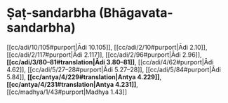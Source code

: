 # Ṣaṭ-sandarbha (Bhāgavata-sandarbha)

[[cc/adi/10/105#purport|Ādi 10.105]], [[cc/adi/2/10#purport|Ādi 2.10]], [[cc/adi/2/117#purport|Ādi 2.117]], [[cc/adi/2/96#purport|Ādi 2.96]], **[[cc/adi/3/80–81#translation|Ādi 3.80–81]]**, [[cc/adi/4/62#purport|Ādi 4.62]], [[cc/adi/5/27–28#purport|Ādi 5.27–28]], [[cc/adi/5/84#purport|Ādi 5.84]], **[[cc/antya/4/229#translation|Antya 4.229]]**, **[[cc/antya/4/231#translation|Antya 4.231]]**, [[cc/madhya/1/43#purport|Madhya 1.43]]

